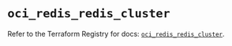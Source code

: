 # `oci_redis_redis_cluster`

Refer to the Terraform Registry for docs: [`oci_redis_redis_cluster`](https://registry.terraform.io/providers/oracle/oci/6.18.0/docs/resources/redis_redis_cluster).
